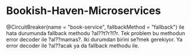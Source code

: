 # Bookish-Haven-Microservices

@CircuitBreaker(name = "book-service", fallbackMethod = "fallback") ile 
hata durumunda fallback methodu ?al??t?r?l?r. Tek problem bu methodun error decoder
ile ?al??mamas?. Iki durumdan birini se?mek gerekiyor. Ya error decoder ile ?al??acak
ya da fallback methodu ile.